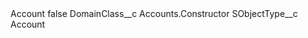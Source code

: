 <?xml version="1.0" encoding="UTF-8"?>
<CustomMetadata xmlns="http://soap.sforce.com/2006/04/metadata" xmlns:xsi="http://www.w3.org/2001/XMLSchema-instance" xmlns:xsd="http://www.w3.org/2001/XMLSchema">
    <label>Account</label>
    <protected>false</protected>
    <values>
        <field>DomainClass__c</field>
        <value xsi:type="xsd:string">Accounts.Constructor</value>
    </values>
    <values>
        <field>SObjectType__c</field>
        <value xsi:type="xsd:string">Account</value>
    </values>
</CustomMetadata>

